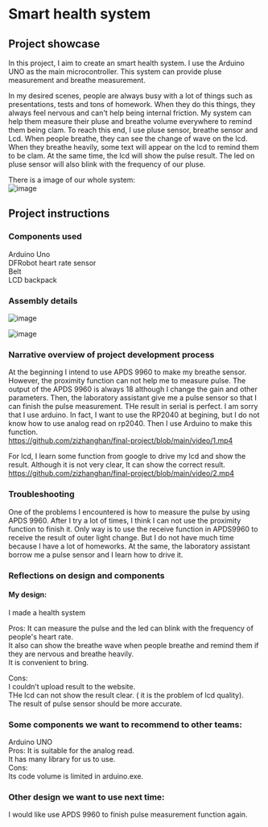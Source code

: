 # Smart health system  
## Project showcase  
In this project, I aim to create an smart health system. I use the Arduino UNO as the main microcontroller. This system can provide pluse measurement and breathe measurement.  

In my desired scenes, people are always busy with a lot of things such as presentations, tests and tons of homework. When they do this things, they always feel nervous and can't help being internal friction. My system can help them measure their pluse and breathe volume everywhere to remind them being clam. To reach this end, I use pluse sensor, breathe sensor and Lcd. When people breathe, they can see the change of wave on the lcd. When they breathe heavily, some text will appear on the lcd to remind them to be clam. At the same time, the lcd will show the pulse result. The led on pluse sensor will also blink with the frequency of our pluse.  

There is a image of our whole system:  
![image](https://user-images.githubusercontent.com/114272466/210099304-c44a1c2f-1998-45a2-a126-94844ef1fe69.png)  

## Project instructions  
### Components used  
Arduino Uno  
DFRobot heart rate sensor  
Belt  
LCD backpack  
  

### Assembly details  
![image](https://user-images.githubusercontent.com/114272466/210101951-b74649e1-82cb-4325-ad60-634d45be0ec9.png)  

![image](https://user-images.githubusercontent.com/114272466/210102345-39a23cd2-c5e0-4bfd-85a1-762a3a9550e2.png)  

### Narrative overview of project development process
At the beginning I intend to use APDS 9960 to make my breathe sensor. However, the proximity function can not help me to measure pulse. The output of the APDS 9960 is always 18 although I change the gain and other parameters. Then, the laboratory assistant give me a pulse sensor so that I can finish the pulse measurement. THe result in serial is perfect. I am sorry that I use arduino. In fact, I want to use the RP2040 at begining, but I do not know how to use analog read on rp2040. Then I use Arduino to make this function.  
https://github.com/zizhanghan/final-project/blob/main/video/1.mp4  

For lcd, I learn some function from google to drive my lcd and show the result. Although it is not very clear, It can show the correct result.  
https://github.com/zizhanghan/final-project/blob/main/video/2.mp4  


### Troubleshooting
One of the problems I encountered is how to measure the pulse by using APDS 9960. After I try a lot of times, I think I can not use the proximity function to finish it. Only way is to use the receive function in APDS9960 to receive the result of outer light change. But I do not have much time because I have a lot of homeworks. At the same, the laboratory assistant borrow me a pulse sensor and I learn how to drive it. 


### Reflections on design and components
#### My design:
I made a health system

Pros:
It can measure the pulse and the led can blink with the frequency of people's heart rate.  
It also can show the breathe wave when people breathe and remind them if they are nervous and breathe heavily.  
It is convenient to bring.  

Cons:  
I couldn’t upload result to the website.  
THe lcd can not show the result clear. ( it is the problem of lcd quality).  
The result of pulse sensor should be more accurate. 

### Some components we want to recommend to other teams:  
Arduino UNO  
Pros:
It is suitable for the analog read.  
It has many library for us to use.  
Cons:  
Its code volume is limited in arduino.exe.  
 

### Other design we want to use next time:  
I would like use APDS 9960 to finish pulse measurement function again. 

